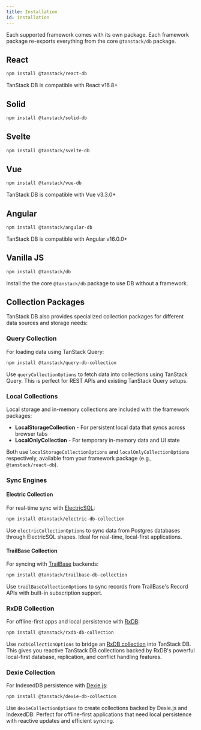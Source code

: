 ```yaml
---
title: Installation
id: installation
---
```


Each supported framework comes with its own package. Each framework package re-exports everything from the core `@tanstack/db` package.

## React

```sh
npm install @tanstack/react-db
```

TanStack DB is compatible with React v16.8+

## Solid

```sh
npm install @tanstack/solid-db
```

## Svelte

```sh
npm install @tanstack/svelte-db
```

## Vue

```sh
npm install @tanstack/vue-db
```

TanStack DB is compatible with Vue v3.3.0+

## Angular

```sh
npm install @tanstack/angular-db
```

TanStack DB is compatible with Angular v16.0.0+

## Vanilla JS

```sh
npm install @tanstack/db
```

Install the the core `@tanstack/db` package to use DB without a framework.

## Collection Packages

TanStack DB also provides specialized collection packages for different data sources and storage needs:

### Query Collection

For loading data using TanStack Query:

```sh
npm install @tanstack/query-db-collection
```

Use `queryCollectionOptions` to fetch data into collections using TanStack Query. This is perfect for REST APIs and existing TanStack Query setups.

### Local Collections

Local storage and in-memory collections are included with the framework packages:

- **LocalStorageCollection** - For persistent local data that syncs across browser tabs
- **LocalOnlyCollection** - For temporary in-memory data and UI state

Both use `localStorageCollectionOptions` and `localOnlyCollectionOptions` respectively, available from your framework package (e.g., `@tanstack/react-db`).

### Sync Engines

#### Electric Collection

For real-time sync with [ElectricSQL](https://electric-sql.com):

```sh
npm install @tanstack/electric-db-collection
```

Use `electricCollectionOptions` to sync data from Postgres databases through ElectricSQL shapes. Ideal for real-time, local-first applications.

#### TrailBase Collection

For syncing with [TrailBase](https://trailbase.io) backends:

```sh
npm install @tanstack/trailbase-db-collection
```

Use `trailBaseCollectionOptions` to sync records from TrailBase's Record APIs with built-in subscription support.

### RxDB Collection

For offline-first apps and local persistence with [RxDB](https://rxdb.info):

```sh
npm install @tanstack/rxdb-db-collection
```

Use `rxdbCollectionOptions` to bridge an [RxDB collection](https://rxdb.info/rx-collection.html) into TanStack DB.
This gives you reactive TanStack DB collections backed by RxDB's powerful local-first database, replication, and conflict handling features.

### Dexie Collection

For IndexedDB persistence with [Dexie.js](https://dexie.org):

```sh
npm install @tanstack/dexie-db-collection
```

Use `dexieCollectionOptions` to create collections backed by Dexie.js and IndexedDB. Perfect for offline-first applications that need local persistence with reactive updates and efficient syncing.
